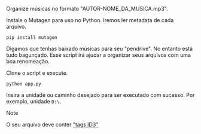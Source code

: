 Organize músicas no formato "AUTOR-NOME_DA_MUSICA.mp3".

Instale o Mutagen para uso no Python. Iremos ler metadata de cada arquivo.

```
pip install mutagen
```

Digamos que tenhas baixado músicas para seu "pendrive". No entanto está tudo bagunçado. Esse script irá ajudar a organizar seus arquivos com uma boa renomeação.

Clone o script e execute.

```
python app.py
```

Insira a unidade ou caminho desejado para ser executado com sucesso. Por exemplo, unidade `D:\`. 

> [!note]
> O seu arquivo deve conter ["tags ID3"](https://en.wikipedia.org/wiki/ID3)
